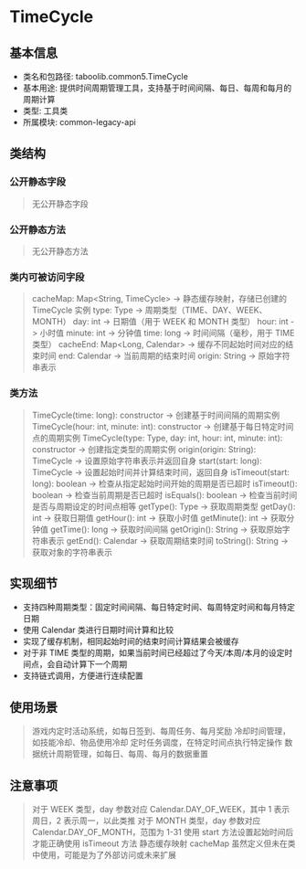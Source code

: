 # TimeCycle

## 基本信息
- 类名和包路径: taboolib.common5.TimeCycle
- 基本用途: 提供时间周期管理工具，支持基于时间间隔、每日、每周和每月的周期计算
- 类型: 工具类
- 所属模块: common-legacy-api

## 类结构

### 公开静态字段
> 无公开静态字段

### 公开静态方法
> 无公开静态方法

### 类内可被访问字段
> cacheMap: Map<String, TimeCycle> -> 静态缓存映射，存储已创建的 TimeCycle 实例
> type: Type -> 周期类型（TIME、DAY、WEEK、MONTH）
> day: int -> 日期值（用于 WEEK 和 MONTH 类型）
> hour: int -> 小时值
> minute: int -> 分钟值
> time: long -> 时间间隔（毫秒，用于 TIME 类型）
> cacheEnd: Map<Long, Calendar> -> 缓存不同起始时间对应的结束时间
> end: Calendar -> 当前周期的结束时间
> origin: String -> 原始字符串表示

### 类方法
> TimeCycle(time: long): constructor -> 创建基于时间间隔的周期实例
> TimeCycle(hour: int, minute: int): constructor -> 创建基于每日特定时间点的周期实例
> TimeCycle(type: Type, day: int, hour: int, minute: int): constructor -> 创建指定类型的周期实例
> origin(origin: String): TimeCycle -> 设置原始字符串表示并返回自身
> start(start: long): TimeCycle -> 设置起始时间并计算结束时间，返回自身
> isTimeout(start: long): boolean -> 检查从指定起始时间开始的周期是否已超时
> isTimeout(): boolean -> 检查当前周期是否已超时
> isEquals(): boolean -> 检查当前时间是否与周期设定的时间点相等
> getType(): Type -> 获取周期类型
> getDay(): int -> 获取日期值
> getHour(): int -> 获取小时值
> getMinute(): int -> 获取分钟值
> getTime(): long -> 获取时间间隔
> getOrigin(): String -> 获取原始字符串表示
> getEnd(): Calendar -> 获取周期结束时间
> toString(): String -> 获取对象的字符串表示

## 实现细节
- 支持四种周期类型：固定时间间隔、每日特定时间、每周特定时间和每月特定日期
- 使用 Calendar 类进行日期时间计算和比较
- 实现了缓存机制，相同起始时间的结束时间计算结果会被缓存
- 对于非 TIME 类型的周期，如果当前时间已经超过了今天/本周/本月的设定时间点，会自动计算下一个周期
- 支持链式调用，方便进行连续配置

## 使用场景
> 游戏内定时活动系统，如每日签到、每周任务、每月奖励
> 冷却时间管理，如技能冷却、物品使用冷却
> 定时任务调度，在特定时间点执行特定操作
> 数据统计周期管理，如每日、每周、每月的数据重置

## 注意事项
> 对于 WEEK 类型，day 参数对应 Calendar.DAY_OF_WEEK，其中 1 表示周日，2 表示周一，以此类推
> 对于 MONTH 类型，day 参数对应 Calendar.DAY_OF_MONTH，范围为 1-31
> 使用 start 方法设置起始时间后才能正确使用 isTimeout 方法
> 静态缓存映射 cacheMap 虽然定义但未在类中使用，可能是为了外部访问或未来扩展
